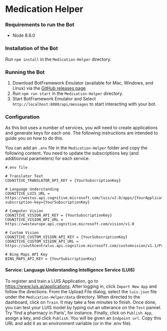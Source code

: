 # Medication Helper

### Requirements to run the Bot

- Node 8.6.0

### Installation of the Bot

Run `npm install` in the `Medication-Helper` directory.

### Running the Bot

1. Download BotFramework Emulator (available for Mac, Windows, and Linux) via the [GitHub releases page](https://github.com/Microsoft/BotFramework-Emulator/releases)
2. Run `npm run start` in the `Medication-Helper` directory.
3. Start BotFramework Emulator and Select `http://localhost:8080/api/messages` to start interacting with your bot.

### Configuration

As this bot uses a number of services, you will need to create applications and generate keys for each one. The following instructions are intended to guide you on how to do this.

You can add an `.env` file in the `Medication-Helper` folder and copy the following content. You need to update the subscriptions key (and additionnal parameters) for each service.

``` text
#.env file 

# Translator Text 
COGNITIVE_TRANSLATOR_API_KEY = {YourSubscriptionKey}

# Language Understanding
COGNITIVE_LUIS_URL = https://westus.api.cognitive.microsoft.com/luis/v2.0/apps/{YourApplicationId}?subscription-key={YourSubscriptionKey}

# Computer Vision
COGNITIVE_VISION_API_KEY = {YourSubscriptionKey}
COGNITIVE_VISION_API_URL = https://westeurope.api.cognitive.microsoft.com/vision/v1.0

# Custom Vision
COGNITIVE_CUSTOM_VISION_API_KEY = {YourSubscriptionKey}
COGNITIVE_CUSTOM_VISION_API_URL = https://southcentralus.api.cognitive.microsoft.com/customvision/v1.1/Prediction/{YourPredictionId}/image

# Bing Maps API Key
BING_MAPS_API_KEY = {YourSubscriptionKey}

```

#### Service: Language Understanding Intelligence Service (LUIS)

To register and train a LUIS Application, go to https://www.luis.ai/applications. After logging in, click `Import New App` and follow the directions. From the Upload File dialog, select the `luis.json` file under the `Medication-Helper/data` directory. When directed to the dashboard, click on `Train`. It may take a few minutes to finish. Once done, you can test your LUIS model by typing out an utterance on the `Test` pannel. Try 'find a pharmacy in Paris', for instance. Finally, click on `Publish App`, assign a key, and click `Publish`. You will be given an `Endpoint url`. Copy this URL and add it as an environment variable (or in the .env file).

